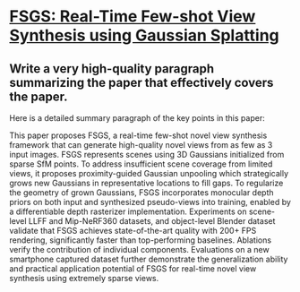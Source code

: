 # [FSGS: Real-Time Few-shot View Synthesis using Gaussian Splatting](https://arxiv.org/abs/2312.00451)

## Write a very high-quality paragraph summarizing the paper that effectively covers the paper.

 Here is a detailed summary paragraph of the key points in this paper:

This paper proposes FSGS, a real-time few-shot novel view synthesis framework that can generate high-quality novel views from as few as 3 input images. FSGS represents scenes using 3D Gaussians initialized from sparse SfM points. To address insufficient scene coverage from limited views, it proposes proximity-guided Gaussian unpooling which strategically grows new Gaussians in representative locations to fill gaps. To regularize the geometry of grown Gaussians, FSGS incorporates monocular depth priors on both input and synthesized pseudo-views into training, enabled by a differentiable depth rasterizer implementation. Experiments on scene-level LLFF and Mip-NeRF360 datasets, and object-level Blender dataset validate that FSGS achieves state-of-the-art quality with 200+ FPS rendering, significantly faster than top-performing baselines. Ablations verify the contribution of individual components. Evaluations on a new smartphone captured dataset further demonstrate the generalization ability and practical application potential of FSGS for real-time novel view synthesis using extremely sparse views.
